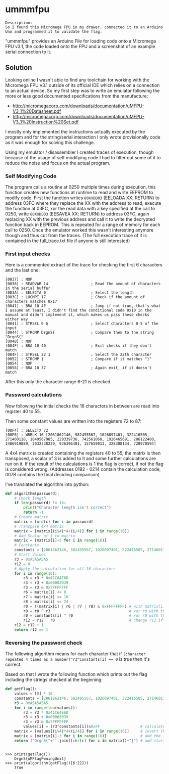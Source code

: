 # ummmfpu

    Description:
    So I found this Micromega FPU in my drawer, connected it to an Arduino Uno and programmed it to validate the flag.
    
"ummmfpu" provides an Arduino File for loading code onto a Micromega FPU v3.1, the code loaded onto the FPU and a screenshot of an example serial connection to it.

## Solution

Looking online I wasn't able to find any toolchain for working with the Micromega FPU v3.1 outside of its official IDE which relies on a connection to an actual device.
So my first step was to write an emulator following the more or less good documented specifications from the manufacture:

- http://micromegacorp.com/downloads/documentation/uMFPU-V3_1%20Datasheet.pdf
- http://micromegacorp.com/downloads/documentation/uMFPU-V3_1%20Instruction%20Set.pdf

I mostly only implemented the instructions actually executed by the program and for the string/serial interaction I only wrote provisionally code as it was enough for solving this challenge.

Using my emulator / disassembler I created traces of execution, though because of the usage of self modifying code I had to filter out some of it to reduce the noise and focus on the actual program.


### Self Modifying Code

The program calls a routine at 0250 multiple times during execution, this function creates new functions at runtime to read and write EEPROM to modify code.
First the function writes `80XXDD03` (EELOADA XX; RETURN) to address 03FC where they replace the XX with the address to read, execute the function at 03FC, xor the read data with a key specified at the call to 0250, write `80XXDB03` (EESAVEA XX; RETURN) to address 03FC, again replacing XX with the previous address and call it to write the decrypted function back in EEPROM.
This is repeated for a range of memory for each call to 0250. Once the emulator worked this wasn't interesting anymore though and thus cut from the traces.
(The full execution trace of it is contained in the full_trace.txt file if anyone is still interested)


### First input checks

Here is a commented extract of the trace for checking the first 6 characters and the last one:

```
[0037] : NOP
[0038] : READVAR 14                   ; Read the amount of characters in the serial buffer
[003A] : SELECTA 0                    ; Select the length
[003C] : LUCMPI 17                    ; Check if the amount of characters matches 0x17
[0041] : BRA 10 4E                    ; Jump if not true, that's what I assume at least, I didn't find the conditional code 0x10 in the manual and didn't implement it, which makes us pass these checks either way
[0041] : STRSEL 0 6                   ; Select characters 0-5 of the input
[0044] : STRCMP DrgnS{                ; Compare them to the string "DrgnS{"
[004B] : NOP
[004F] : BRA 10 40                    ; Exit checks if they don't match
[004F] : STRSEL 22 1                  ; Select the 22th character
[0052] : STRCMP }                     ; Compare if it matches "}"
[0054] : NOP
[0058] : BRA 10 37                    ; Again exit, if it doesn't match
```

After this only the character range 6-21 is checked.


### Password calculations

Now following the initial checks the 16 characters in between are read into register 40 to 55.

Then some constant values are written into the registers 72 to 87:

```
[00F4] : SELECTX 72
[00F6] : WRBLK 16 [2061862146, 582495567, 1026097401, 322416505, 271460118, 1849567085, 229339736, 742561068, 1926465691, 286122480, 1486919889, 2032338229, 936396401, 157659013, 328308134, 728970594]
```

A 4x4 matrix is created containing the registers 40 to 55, the matrix is then transposed, a scalar of 3 is added to it and some further calculations are run on it.
If the result of the calculations is 1 the flag is correct, if not the flag is considered wrong. (Addresses 0192 - 0214 contain the calculation code, 007B contains the final deciding comparison)

I've translated the algorithm into python:

```python
def algorithm(password):
    # Check length
    if len(password) != 16:
        print("Character length isn't correct")
        return -1
    # Create matrix
    matrix = [ord(c) for c in password]
    # Transpose 4x4 matrix
    matrix = [matrix[(i%4)*4+(i/4)] for i in range(16)]
    # Add Scalar of 3 to matrix
    matrix = [matrix[i]+3 for i in range(16)]
    # Constants
    constants = [2061862146, 582495567, 1026097401, 322416505, 271460118, 1849567085, 229339736, 742561068, 1926465691, 286122480, 1486919889, 2032338229, 936396401, 157659013, 328308134, 728970594]
    # Start Values
    r3 = 0xA5A5A5A5
    r12 = 0
    # Apply the calculation for all 16 characters
    for i in range(16):
        r3 = r3 * 0x41C64E6D
        r3 = r3 + 0x00003039
        r3 = r3 & 0x7FFFFFFF
        r6 = matrix[i] << 8
        r7 = matrix[i] << 16
        r8 = matrix[i] << 24
        r0 = ((matrix[i] | r6 | r7 | r8) & 0xFFFFFFFF) # with matrix[i] = 0x42, r0 now 0x42424242
        r0 = r0 ^ r3                                   # xor r0 with the current calculated value of r3
        r0 = constants[i] ^ r0                         # xor r0 with the constant of index i
        r12 = r12 | r0                                 # change r12 if this is 0 then everything is correct with the byte
    r12 = r12 + 1
    return r12 == 1
```

### Reversing the password check

The following algorithm means for each character that if `(character repeated 4 times as a number)^r3^constants[i] == 0` is true then it's correct.

Based on that I wrote the following function which prints out the flag including the strings checked at the beginning:

```python
def getFlag():
    values = [0] * 16
    constants = [2061862146, 582495567, 1026097401, 322416505, 271460118, 1849567085, 229339736, 742561068, 1926465691, 286122480, 1486919889, 2032338229, 936396401, 157659013, 328308134, 728970594]
    r3 = 0xA5A5A5A5
    for i in range(len(values)):
        r3 = r3 * 0x41C64E6D
        r3 = r3 + 0x00003039
        r3 = r3 & 0x7FFFFFFF
        values[i] = (r3^constants[i])&0xFF                  # calculate the characters through simple xoring the values
    matrix = [values[(i%4)*4+(i/4)] for i in range(16)]     # invert the transposing by transposing again
    matrix = [matrix[i]-3 for i in range(16)]               # add the inverse of the scalar (so -3)            
    return ("DrgnS{"+''.join([chr(c) for c in matrix])+"}") # add start and ending and return it
```
```

>>> print(getFlag())
    DrgnS{uMFlagPwningUnit}
>>> print(algorithm(getFlag()[6:22]))
    True
```

